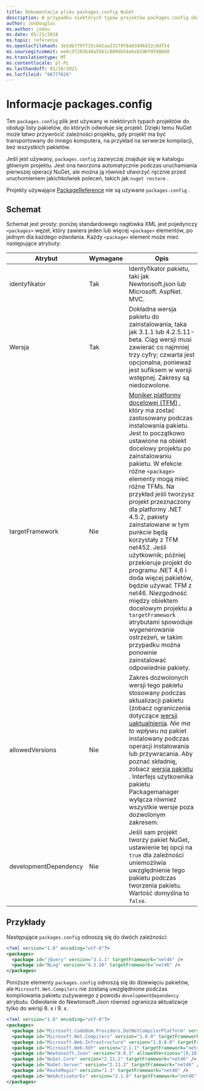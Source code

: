 ```yaml
---
title: Dokumentacja pliku packages.config NuGet
description: W przypadku niektórych typów projektów packages.config obsługuje listę pakietów NuGet używanych w projekcie.
author: JonDouglas
ms.author: jodou
ms.date: 05/21/2018
ms.topic: reference
ms.openlocfilehash: 3e5db779f735cd42aa331f9f8a93496d32c8df54
ms.sourcegitcommit: ee6c3f203648a5561c809db54ebeb1d0f0598b68
ms.translationtype: MT
ms.contentlocale: pl-PL
ms.lasthandoff: 01/26/2021
ms.locfileid: "98777626"
---
```

# <a name="packagesconfig-reference"></a>Informacje packages.config

Ten `packages.config` plik jest używany w niektórych typach projektów do obsługi listy pakietów, do których odwołuje się projekt. Dzięki temu NuGet może łatwo przywrócić zależności projektu, gdy projekt ma być transportowany do innego komputera, na przykład na serwerze kompilacji, bez wszystkich pakietów.

Jeśli jest używany, `packages.config` zazwyczaj znajduje się w katalogu głównym projektu. Jest ona tworzona automatycznie podczas uruchamiania pierwszej operacji NuGet, ale można ją również utworzyć ręcznie przed uruchomieniem jakichkolwiek poleceń, takich jak `nuget restore` .

Projekty używające [PackageReference](../consume-packages/Package-References-in-Project-Files.md) nie są używane `packages.config` .

## <a name="schema"></a>Schemat

Schemat jest prosty: poniżej standardowego nagłówka XML jest pojedynczy `<packages>` węzeł, który zawiera jeden lub więcej `<package>` elementów, po jednym dla każdego odwołania. Każdy `<package>` element może mieć następujące atrybuty:

| Atrybut | Wymagane | Opis |
| --- | --- | --- |
| identyfikator | Tak | Identyfikator pakietu, taki jak Newtonsoft.json lub Microsoft. AspNet. MVC. | 
| Wersja | Tak | Dokładna wersja pakietu do zainstalowania, taka jak 3.1.1 lub 4.2.5.11-beta. Ciąg wersji musi zawierać co najmniej trzy cyfry; czwarta jest opcjonalna, ponieważ jest sufiksem w wersji wstępnej. Zakresy są niedozwolone. | 
| targetFramework | Nie | [Moniker platformy docelowej (TFM)](target-frameworks.md) , który ma zostać zastosowany podczas instalowania pakietu. Jest to początkowo ustawione na obiekt docelowy projektu po zainstalowaniu pakietu. W efekcie różne `<package>` elementy mogą mieć różne TFMs. Na przykład jeśli tworzysz projekt przeznaczony dla platformy .NET 4.5.2, pakiety zainstalowane w tym punkcie będą korzystały z TFM net452. Jeśli użytkownik; później przekieruje projekt do programu .NET 4,6 i doda więcej pakietów, będzie używać TFM z net46. Niezgodność między obiektem docelowym projektu a `targetFramework` atrybutami spowoduje wygenerowanie ostrzeżeń, w takim przypadku można ponownie zainstalować odpowiednie pakiety. | 
| allowedVersions | Nie | Zakres dozwolonych wersji tego pakietu stosowany podczas aktualizacji pakietu (zobacz ograniczenia dotyczące [wersji uaktualnienia](../consume-packages/reinstalling-and-updating-packages.md#constraining-upgrade-versions). *Nie ma to wpływu na* pakiet instalowany podczas operacji instalowania lub przywracania. Aby poznać składnię, zobacz [wersja pakietu](../concepts/package-versioning.md#version-ranges) . Interfejs użytkownika pakietu Packagemanager wyłącza również wszystkie wersje poza dozwolonym zakresem. | 
| developmentDependency | Nie | Jeśli sam projekt tworzy pakiet NuGet, ustawienie tej opcji na `true` dla zależności uniemożliwia uwzględnienie tego pakietu podczas tworzenia pakietu. Wartość domyślna to `false`. | 

## <a name="examples"></a>Przykłady

Następujące `packages.config` odnoszą się do dwóch zależności:

```xml
<?xml version="1.0" encoding="utf-8"?>
<packages>
  <package id="jQuery" version="3.1.1" targetFramework="net46" />
  <package id="NLog" version="4.3.10" targetFramework="net46" />
</packages>
```

Poniższe elementy `packages.config` odnoszą się do dziewięciu pakietów, ale `Microsoft.Net.Compilers` nie zostaną uwzględnione podczas kompilowania pakietu zużywanego z powodu `developmentDependency` atrybutu. Odwołanie do Newtonsoft.Json również ogranicza aktualizacje tylko do wersji 8. x i 9. x.

```xml
<?xml version="1.0" encoding="utf-8"?>
<packages>
  <package id="Microsoft.CodeDom.Providers.DotNetCompilerPlatform" version="1.0.0" targetFramework="net46" />
  <package id="Microsoft.Net.Compilers" version="1.0.0" targetFramework="net46" developmentDependency="true" />
  <package id="Microsoft.Web.Infrastructure" version="1.0.0.0" targetFramework="net46" />
  <package id="Microsoft.Web.Xdt" version="2.1.1" targetFramework="net46" />
  <package id="Newtonsoft.Json" version="8.0.3" allowedVersions="[8,10)" targetFramework="net46" />
  <package id="NuGet.Core" version="2.11.1" targetFramework="net46" />
  <package id="NuGet.Server" version="2.11.2" targetFramework="net46" />
  <package id="RouteMagic" version="1.3" targetFramework="net46" />
  <package id="WebActivatorEx" version="2.1.0" targetFramework="net46" />
</packages>
```
